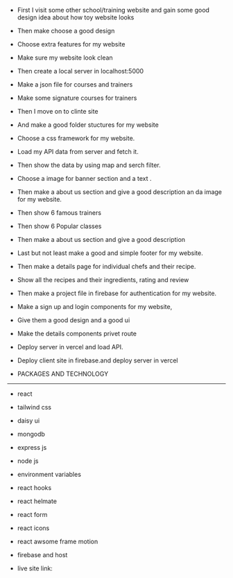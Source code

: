 - First I visit some other school/training website and gain some good design idea about how toy website looks
- Then make choose a good design
- Choose extra features for my website
- Make sure my website look clean
- Then create a local server in localhost:5000
- Make a json file for courses and trainers
- Make some signature courses for trainers
- Then I move on to clinte site
- And make a good folder stuctures for my website
- Choose a css framework for my website.
- Load my API data from server and fetch it.
- Then show the data by using map and serch filter.
- Choose a image for banner section and a text .
- Then make a about us section and give a good description an da image for my website.
- Then show 6 famous trainers
- Then show 6 Popular classes
- Then make a about us section and give a good description
- Last but not least make a good and simple footer for my website.
- Then make a details page for individual chefs and their recipe.
- Show all the recipes and their ingredients, rating and review
- Then make a project file in firebase for authentication for my website.
- Make a sign up and login components for my website,
- Give them a good design and a good ui
- Make the details components privet route
- Deploy server in vercel and load API.
- Deploy client site in firebase.and deploy server in vercel

- PACKAGES AND TECHNOLOGY

---

- react
- tailwind css
- daisy ui
- mongodb
- express js
- node js
- environment variables
- react hooks
- react helmate
- react form
- react icons
- react awsome frame motion
- firebase and host

- live site link:
